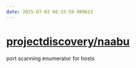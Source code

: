 ```yaml
---
date: 2025-07-03 08:33:59.989623
---
```


# [projectdiscovery/naabu](https://github.com/projectdiscovery/naabu)

port scanning enumerator for hosts